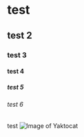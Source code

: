 # test
## test 2
### test 3
#### test 4
##### test 5
###### test 6
test
![Image of Yaktocat](https://octodex.github.com/images/yaktocat.png)
